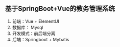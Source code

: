 ## 基于SpringBoot+Vue的教务管理系统

1. 前端：Vue + ElementUI
2. 数据库： Mysql
3. 开发模式：前后端分离
4. 后端：Springboot + Mybatis

